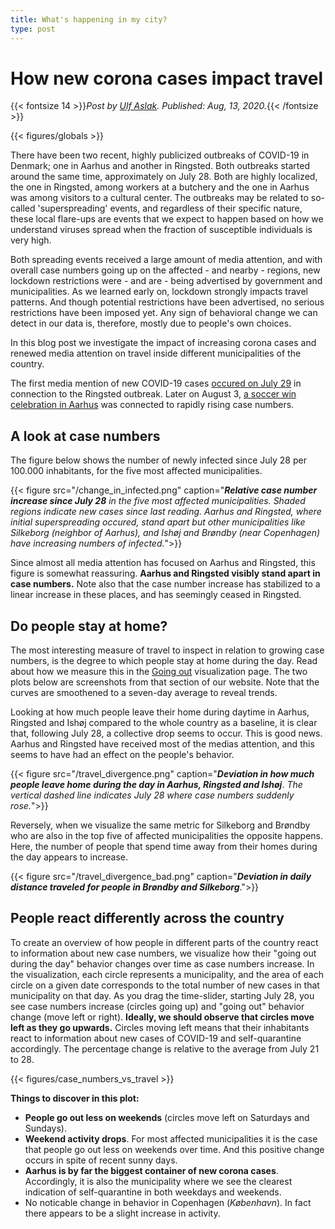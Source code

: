 ```yaml
---
title: What's happening in my city?
type: post
---
```


# **How new corona cases impact travel**

{{< fontsize 14 >}}*Post by [Ulf Aslak](mailto:ulfaslak@gmail.com). Published: Aug, 13, 2020.*{{< /fontsize >}}

{{< figures/globals >}}

There have been two recent, highly publicized outbreaks of COVID-19 in Denmark; one in Aarhus and another in Ringsted. 
Both outbreaks started around the same time, approximately on July 28. Both are highly localized, the one in Ringsted, among workers at a butchery and the one in Aarhus was among visitors to a cultural center. 
The outbreaks may be related to so-called 'superspreading' events, and regardless of their specific nature, these local flare-ups are events that we expect to happen based on how we understand viruses spread when the fraction of susceptible individuals is very high.

Both spreading events received a large amount of media attention, and with overall case numbers going up on the affected - and nearby - regions, new lockdown restrictions were - and are - being advertised by government and municipalities. 
As we learned early on, lockdown strongly impacts travel patterns. 
And though potential restrictions have been advertised, no serious restrictions have been imposed yet. 
Any sign of behavioral change we can detect in our data is, therefore, mostly due to people's own choices.

In this blog post we investigate the impact of increasing corona cases and renewed media attention on travel inside different municipalities of the country.

The first media mention of new COVID-19 cases [occured on July 29](https://www.dr.dk/nyheder/indland/stor-stigning-i-antallet-af-smittede-paa-dansk-slagteri) in connection to the Ringsted outbreak. Later on August 3, [a soccer win celebration in Aarhus](https://www.dr.dk/nyheder/indland/det-er-nok-en-supersprednings-begivenhed-smittetal-i-aarhus-mangedoblet-over) was connected to rapidly rising case numbers.

## A look at case numbers

The figure below shows the number of newly infected since July 28 per 100.000 inhabitants, for the five most affected municipalities.

{{< figure src="/change_in_infected.png" caption="***Relative case number increase since July 28*** *in the five most affected municipalities. 
Shaded regions indicate new cases since last reading.
Aarhus and Ringsted, where initial superspreading occured, stand apart but other municipalities like Silkeborg (neighbor of Aarhus), and Ishøj and Brøndby (near Copenhagen) have increasing numbers of infected.*">}}

Since almost all media attention has focused on Aarhus and Ringsted, this figure is somewhat reassuring. 
**Aarhus and Ringsted visibly stand apart in case numbers.** 
Note also that the case number increase has stabilized to a linear increase in these places, and has seemingly ceased in Ringsted.


## Do people stay at home?

The most interesting measure of travel to inspect in relation to growing case numbers, is the degree to which people stay at home during the day. 
Read about how we measure this in the [Going out](http://localhost:1313/visualizations/where_people_are_going_out/) visualization page.
The two plots below are screenshots from that section of our website. 
Note that the curves are smoothened to a seven-day average to reveal trends.

Looking at how much people leave their home during daytime in Aarhus, Ringsted and Ishøj compared to the whole country as a baseline, it is clear that, following July 28, a collective drop seems to occur. 
This is good news. 
Aarhus and Ringsted have received most of the medias attention, and this seems to have had an effect on the people's behavior.

{{< figure src="/travel_divergence.png" caption="***Deviation in how much people leave home during the day in Aarhus, Ringsted and Ishøj***. *The vertical dashed line indicates July 28 where case numbers suddenly rose.*">}}

Reversely, when we visualize the same metric for Silkeborg and Brøndby who are also in the top five of affected municipalities the opposite happens. 
Here, the number of people that spend time away from their homes during the day appears to increase.

{{< figure src="/travel_divergence_bad.png" caption="***Deviation in daily distance traveled for people in Brøndby and Silkeborg***.">}}


## People react differently across the country

To create an overview of how people in different parts of the country react to information about new case numbers, we visualize how their "going out during the day" behavior changes over time as case numbers increase. 
In the visualization, each circle represents a municipality, and the area of each circle on a given date corresponds to the total number of new cases in that municipality on that day. 
As you drag the time-slider, starting July 28, you see case numbers increase (circles going up) and "going out" behavior change (move left or right). 
**Ideally, we should observe that circles move left as they go upwards.** 
Circles moving left means that their inhabitants react to information about new cases of COVID-19 and self-quarantine accordingly. 
The percentage change is relative to the average from July 21 to 28.

{{< figures/case_numbers_vs_travel >}}

**Things to discover in this plot:**
* **People go out less on weekends** (circles move left on Saturdays and Sundays).
* **Weekend activity drops**. For most affected municipalities it is the case that people go out less on weekends over time. And this positive change occurs in spite of recent sunny days.
* **Aarhus is by far the biggest container of new corona cases**. Accordingly, it is also the municipality where we see the clearest indication of self-quarantine in both weekdays and weekends.
* No noticable change in behavior in Copenhagen (*København*). In fact there appears to be a slight increase in activity.
